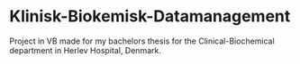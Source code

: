 Klinisk-Biokemisk-Datamanagement
================================

Project in VB made for my bachelors thesis for the Clinical-Biochemical department in Herlev Hospital, Denmark.
